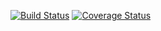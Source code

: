 [![Build Status](https://app.travis-ci.com/maxscheinberg/6063_HW1.svg?token=5DY9cLWtxgXVGqeCnh5m&branch=main)](https://app.travis-ci.com/maxscheinberg/6063_HW1)
[![Coverage Status](https://coveralls.io/repos/github/maxscheinberg/6063_HW1/badge.svg?branch=main)](https://coveralls.io/github/maxscheinberg/6063_HW1?branch=main)
